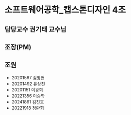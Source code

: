# 소프트웨어공학_캡스톤디자인 4조

## 담당교수 권기태 교수님

## 조장(PM)

## 조원
- 20201567 김창현
- 20201492 유상진
- 20201151 이광희
- 20221356 이승학
- 20241861 김진호
- 20221918 정환희
